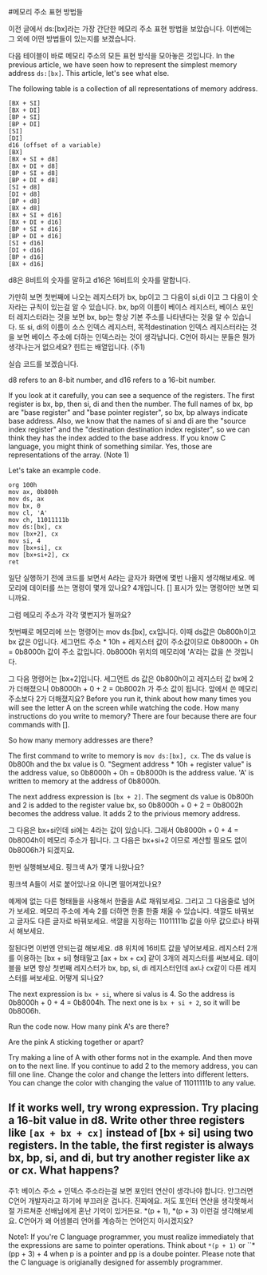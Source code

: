 #메모리 주소 표현 방법들

이전 글에서 ds:[bx]라는 가장 간단한 메모리 주소 표현 방법을 보았습니다. 이번에는 그 외에 어떤 방법들이 있는지를 보겠습니다.

다음 테이블이 바로 메모리 주소의 모든 표현 방식을 모아놓은 것입니다.
In the previous article, we have seen how to represent the simplest memory address ``ds:[bx]``. This article, let's see what else.

The following table is a collection of all representations of memory address.

```
[BX + SI]
[BX + DI]
[BP + SI]
[BP + DI]	
[SI]
[DI]
d16 (offset of a variable)
[BX]	
[BX + SI + d8]
[BX + DI + d8]
[BP + SI + d8]
[BP + DI + d8]
[SI + d8]
[DI + d8]
[BP + d8]
[BX + d8]	
[BX + SI + d16]
[BX + DI + d16] 
[BP + SI + d16]
[BP + DI + d16]	
[SI + d16]
[DI + d16]
[BP + d16]
[BX + d16]
```

d8은 8비트의 숫자를 말하고 d16은 16비트의 숫자를 말합니다.

가만히 보면 첫번째에 나오는 레지스터가 bx, bp이고 그 다음이 si,di 이고 그 다음이 숫자라는 규칙이 있는걸 알 수 있습니다. bx, bp의 이름이 베이스 레지스터, 베이스 포인터 레지스터라는 것을 보면 bx, bp는 항상 기본 주소를 나타낸다는 것을 알 수 있습니다. 또 si, di의 이름이 소스 인덱스 레지스터, 목적destination 인덱스 레지스터라는 것을 보면 베이스 주소에 더하는 인덱스라는 것이 생각납니다. C언어 하시는 분들은 뭔가 생각나는거 없으세요? 힌트는 배열입니다. (주1)

실습 코드를 보겠습니다.

d8 refers to an 8-bit number, and d16 refers to a 16-bit number.

If you look at it carefully, you can see a sequence of the registers. The first register is bx, bp, then si, di and then the number. The full names of bx, bp are "base register" and "base pointer register", so bx, bp always indicate base address. Also, we know that the names of si and di are the "source index register" and the "destination destination index register", so we can think they has the index added to the base address. If you know C language, you might think of something similar. Yes, those are representations of the array. (Note 1)

Let's take an example code.

```
org 100h
mov ax, 0b800h
mov ds, ax
mov bx, 0
mov cl, 'A'
mov ch, 11011111b
mov ds:[bx], cx
mov [bx+2], cx
mov si, 4
mov [bx+si], cx
mov [bx+si+2], cx
ret
```

일단 실행하기 전에 코드를 보면서 A라는 글자가 화면에 몇번 나올지 생각해보세요. 메모리에 데이터를 쓰는 명령이 몇개 있나요? 4개입니다. [] 표시가 있는 명령어만 보면 되니까요.

그럼 메모리 주소가 각각 몇번지가 될까요?

첫번째로 메모리에 쓰는 명령어는 mov ds:[bx], cx입니다. 이때 ds값은 0b800h이고 bx 값은 0입니다. 세그먼트 주소 * 10h + 레지스터 값이 주소값이므로 0b8000h + 0h = 0b8000h 값이 주소 값입니다. 0b8000h 위치의 메모리에 'A'라는 값을 쓴 것입니다.

그 다음 명령어는 [bx+2]입니다. 세그먼트 ds 값은 0b800h이고 레지스터 값 bx에 2가 더해졌으니 0b8000h + 0 + 2 = 0b8002h 가 주소 값이 됩니다. 앞에서 쓴 메모리 주소보다 2가 더해졌지요?
Before you run it, think about how many times you will see the letter A on the screen while watching the code. How many instructions do you write to memory? There are four because there are four commands with [].

So how many memory addresses are there?

The first command to write to memory is ``mov ds:[bx], cx``. The ds value is 0b800h and the bx value is 0. "Segment address * 10h + register value" is the address value, so 0b8000h + 0h = 0b8000h is the address value. 'A' is written to memory at the address of 0b8000h.

The next address expression is ``[bx + 2]``. The segment ds value is 0b800h and 2 is added to the register value bx, so 0b8000h + 0 + 2 = 0b8002h becomes the address value. It adds 2 to the privious memory address.


그 다음은 bx+si인데 si에는 4라는 값이 있습니다. 그래서 0b8000h + 0 + 4 = 0b8004h이 메모리 주소가 됩니다. 그 다음은 bx+si+2 이므로 계산할 필요도 없이 0b8006h가 되겠지요.

한번 실행해보세요. 핑크색 A가 몇개 나왔나요?

핑크색 A들이 서로 붙어있나요 아니면 떨어져있나요?

예제에 없는 다른 형태들을 사용해서 한줄을 A로 채워보세요. 그리고 그 다음줄로 넘어가 보세요. 메모리 주소에 계속 2를 더하면 한줄 한줄 채울 수 있습니다. 색깔도 바꿔보고 글자도 다른 글자로 바꿔보세요. 색깔을 지정하는 11011111b 값을 아무 값으로나 바꿔서 해보세요.

잘된다면 이번엔 안되는걸 해보세요. d8 위치에 16비트 값을 넣어보세요. 레지스터 2개를 이용하는 [bx + si] 형태말고 [ax + bx + cx] 같이 3개의 레지스터를 써보세요. 테이블을 보면 항상 첫번째 레지스터가 bx, bp, si, di 레지스터인데 ax나 cx같이 다른 레지스터를 써보세요. 어떻게 되나요?

The next expression is ``bx + si``, where si valus is 4. So the address is 0b8000h + 0 + 4 = 0b8004h. The next one is ``bx + si + 2``, so it will be 0b8006h.

Run the code now. How many pink A's are there?

Are the pink A sticking together or apart?

Try making a line of A with other forms not in the example. And then move on to the next line. If you continue to add 2 to the memory address, you can fill one line. Change the color and change the letters into different letters. You can change the color with changing the value of 11011111b to any value.

If it works well, try wrong expression. Try placing a 16-bit value in d8. Write other three registers like ```[ax + bx + cx]``` instead of [bx + si] using two registers. In the table, the first register is always bx, bp, si, and di, but try another register like ax or cx. What happens?
---
주1: 베이스 주소 + 인덱스 주소라는걸 보면 포인터 연산이 생각나야 합니다. 안그러면 C언어 개발자라고 하기에 부끄러운 겁니다. 진짜에요. 저도 포인터 연산을 생각못해서 절 가르쳐준 선배님에게 혼난 기억이 있거든요. *(p + 1), *(p + 3) 이런걸 생각해보세요. C언어가 왜 어셈블리 언어를 계승하는 언어인지 아시겠지요?

Note1: If you're C language programmer, you must realize immediately that the expressions are same to pointer operations. Think about ``*(p + 1)`` or ``*(pp + 3) + 4 when p is a pointer and pp is a doube pointer. Please note that the C language is origianally designed for assembly programmer.


